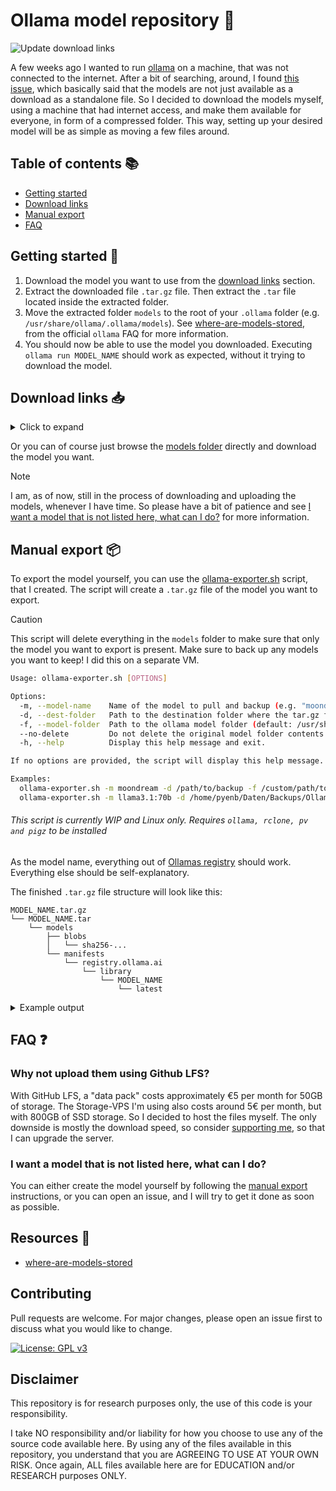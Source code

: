 # Ollama model repository 🦙

![Update download links](https://github.com/Pyenb/Ollama-models/actions/workflows/main.yaml/badge.svg)

A few weeks ago I wanted to run [ollama](https://github.com/ollama/ollama/) on a machine, that was not connected to the internet. After a bit of searching, around, I found [this issue](https://github.com/ollama/ollama/issues/696), which basically said that the models are not just available as a download as a standalone file. So I decided to download the models myself, using a machine that had internet access, and make them available for everyone, in form of a compressed folder. This way, setting up your desired model will be as simple as moving a few files around.

## Table of contents 📚

- [Getting started](#getting-started-)
- [Download links](#download-links-)
- [Manual export](#manual-export-)
- [FAQ](#faq-)

## Getting started 🚀

1. Download the model you want to use from the [download links](#download-links-) section.
2. Extract the downloaded file `.tar.gz` file. Then extract the `.tar` file located inside the extracted folder.
3. Move the extracted folder `models` to the root of your `.ollama` folder (e.g. `/usr/share/ollama/.ollama/models`). See [where-are-models-stored](https://github.com/ollama/ollama/blob/main/docs/faq.md#where-are-models-stored), from the official `ollama` FAQ for more information.
4. You should now be able to use the model you downloaded. Executing `ollama run MODEL_NAME` should work as expected, without it trying to download the model.

## Download links 📥

<details>
<summary>Click to expand</summary>

> [!IMPORTANT]
> Due to Contabo limiting my bandwidth to only 100 Mbit/s because my STORAGE VPS is exceeding their set average bandwidth, I will soon be adding alternative download links. These will include torrents and platforms like Pixeldrain. Contabo did suggest an alternative, but it starts at €40/month with about 1/4 of the storage, so that definitely won't happen.

<!-- MODEL_TABLE_START -->
| Model | Parameters | Last Modified | Size | Download Link |
| --- | --- | --- | --- | --- |
| codellama | 7B | 2024-08-18 16:48 | 3.4G | [Download](https://data.pyenb.network/Github/Ollama/models/codellama:7b.tar.gz) |
| gemma2 | 2B | 2024-08-18 15:45 | 1.5G | [Download](https://data.pyenb.network/Github/Ollama/models/gemma2:2b.tar.gz) |
| gemma2 | 9B | 2024-08-18 18:24 | 4.8G | [Download](https://data.pyenb.network/Github/Ollama/models/gemma2:9b.tar.gz) |
| gemma2 | 27B | 2024-08-19 17:23 | 14G | [Download](https://data.pyenb.network/Github/Ollama/models/gemma2:27b.tar.gz) |
| llama2-uncensored | 7B | 2024-08-18 16:32 | 3.4G | [Download](https://data.pyenb.network/Github/Ollama/models/llama2-uncensored:7b.tar.gz) |
| llama3.1 | 8B | 2024-08-19 17:31 | 4.1G | [Download](https://data.pyenb.network/Github/Ollama/models/llama3.1:8b.tar.gz) |
| llama3.1 | 70B | 2024-08-18 19:51 | 35G | [Download](https://data.pyenb.network/Github/Ollama/models/llama3.1:70b.tar.gz) |
| llama3 | 8B | 2024-08-18 20:13 | 4.1G | [Download](https://data.pyenb.network/Github/Ollama/models/llama3:8b.tar.gz) |
| mistral-nemo | 12B | 2024-08-19 15:27 | 6.3G | [Download](https://data.pyenb.network/Github/Ollama/models/mistral-nemo:12b.tar.gz) |
| mistral | 7B | 2024-08-18 20:08 | 3.6G | [Download](https://data.pyenb.network/Github/Ollama/models/mistral:7b.tar.gz) |
| moondream | 1.8B | 2024-08-18 16:29 | 1.4G | [Download](https://data.pyenb.network/Github/Ollama/models/moondream:1.8b.tar.gz) |
| phi3 | 3.8B | 2024-08-18 16:20 | 1.9G | [Download](https://data.pyenb.network/Github/Ollama/models/phi3:3.8b.tar.gz) |
| qwen | 0.5B | 2024-08-19 14:48 | 356M | [Download](https://data.pyenb.network/Github/Ollama/models/qwen:0.5b.tar.gz) |
| qwen | 32B | 2024-08-19 15:01 | 16G | [Download](https://data.pyenb.network/Github/Ollama/models/qwen:32b.tar.gz) |
<!-- MODEL_TABLE_END -->
</details>

Or you can of course just browse the [models folder](https://data.pyenb.network/Github/Ollama/models/) directly and download the model you want.

> [!NOTE]
> I am, as of now, still in the process of downloading and uploading the models, whenever I have time. So please have a bit of patience and see [I want a model that is not listed here, what can I do?](#i-want-a-model-that-is-not-listed-here-what-can-i-do) for more information.

## Manual export 📦

To export the model yourself, you can use the [ollama-exporter.sh](./ollama-exporter.sh) script, that I created. The script will create a `.tar.gz` file of the model you want to export.

> [!CAUTION]
> This script will delete everything in the `models` folder to make sure that only the model you want to export is present. Make sure to back up any models you want to keep! I did this on a separate VM.

```bash
Usage: ollama-exporter.sh [OPTIONS]

Options:
  -m, --model-name    Name of the model to pull and backup (e.g. "moondream", "gemma2:2b", "llama3.1:70b").
  -d, --dest-folder   Path to the destination folder where the tar.gz file will be moved.
  -f, --model-folder  Path to the ollama model folder (default: /usr/share/ollama/.ollama/models).
  --no-delete         Do not delete the original model folder contents after moving.
  -h, --help          Display this help message and exit.

If no options are provided, the script will display this help message.

Examples:
  ollama-exporter.sh -m moondream -d /path/to/backup -f /custom/path/to/models
  ollama-exporter.sh -m llama3.1:70b -d /home/pyenb/Daten/Backups/Ollama/models
```

###### This script is currently WIP and Linux only. Requires `ollama, rclone, pv and pigz` to be installed

As the model name, everything out of [Ollamas registry](https://registry.ollama.com/library) should work. Everything else should be self-explanatory.

The finished `.tar.gz` file structure will look like this:

```plaintext
MODEL_NAME.tar.gz
└── MODEL_NAME.tar
    └── models
        ├── blobs
        │   └── sha256-...
        └── manifests
            └── registry.ollama.ai
                └── library
                    └── MODEL_NAME
                        └── latest
```

<details>
<summary>Example output</summary>

```bash
pyenb@ollama:~$ sudo ./ollama-exporter.sh -m llama3.1:70b -d /home/pyenb/Daten/Backups/Ollama/models
Pulling the Ollama model: llama3.1:70b...
pulling manifest 
pulling a677b4a4b70c... 100% 39 GB                         
pulling 11ce4ee3e170... 100% 1.7 KB                         
pulling 0ba8f0e314b4... 100% 12 KB                         
pulling 56bb8bd477a5... 100% 96 B                         
pulling 654440dac7f3... 100% 486 B                         
verifying sha256 digest 
writing manifest 
removing any unused layers 
success 
Compressing the model folder...
37.2GiB 0:02:41 [ 235MiB/s] [==========================================================================] 100%            
Moving the tar.gz file to the destination folder using rclone...
2024/08/18 19:51:15 NOTICE: Config file "/root/.config/rclone/rclone.conf" not found - using defaults
Transferred:       35.464 GiB / 35.464 GiB, 100%, 1.243 MiB/s, ETA 0s
Checks:                 2 / 2, 100%
Deleted:                1 (files), 0 (dirs)
Renamed:                1
Transferred:            1 / 1, 100%
Elapsed time:      7m36.3s
Press Enter to continue with deletion or Ctrl+C to cancel...
Deleting the original model folder contents...
Model moved and cleaned up successfully.
```

</details>

## FAQ ❓

### Why not upload them using Github LFS?

With GitHub LFS, a "data pack" costs approximately €5 per month for 50GB of storage. The Storage-VPS I'm using also costs around 5€ per month, but with 800GB of SSD storage. So I decided to host the files myself. The only downside is mostly the download speed, so consider [supporting me](https://github.com/sponsors/Pyenb), so that I can upgrade the server.

### I want a model that is not listed here, what can I do?

You can either create the model yourself by following the [manual export](#manual-export) instructions, or you can open an issue, and I will try to get it done as soon as possible.

## Resources 🔗

- [where-are-models-stored](https://github.com/ollama/ollama/blob/main/docs/faq.md#where-are-models-stored)

## Contributing

Pull requests are welcome. For major changes, please open an issue first to discuss what you would like to change.

[![License: GPL v3](https://img.shields.io/badge/License-GPLv3-blue.svg)](https://www.gnu.org/licenses/gpl-3.0)

## Disclaimer

This repository is for research purposes only, the use of this code is your responsibility.

I take NO responsibility and/or liability for how you choose to use any of the source code available here. By using any of the files available in this repository, you understand that you are AGREEING TO USE AT YOUR OWN RISK. Once again, ALL files available here are for EDUCATION and/or RESEARCH purposes ONLY.
